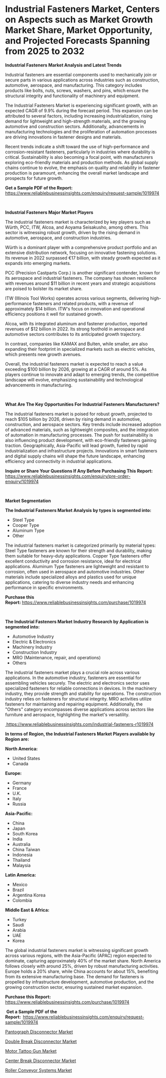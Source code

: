 <p><h1>Industrial Fasteners Market, Centers on Aspects such as Market Growth Market Share, Market Opportunity, and Projected Forecasts Spanning from 2025 to 2032</h1></p><p><strong>Industrial Fasteners Market Analysis and Latest Trends</strong></p>
<p><p>Industrial fasteners are essential components used to mechanically join or secure parts in various applications across industries such as construction, automotive, aerospace, and manufacturing. This category includes products like bolts, nuts, screws, washers, and pins, which ensure the structural integrity and functionality of machinery and equipment.</p><p>The Industrial Fasteners Market is experiencing significant growth, with an expected CAGR of 9.9% during the forecast period. This expansion can be attributed to several factors, including increasing industrialization, rising demand for lightweight and high-strength materials, and the growing automotive and construction sectors. Additionally, advancements in manufacturing technologies and the proliferation of automation processes are driving innovations in fastener designs and materials.</p><p>Recent trends indicate a shift toward the use of high-performance and corrosion-resistant fasteners, particularly in industries where durability is critical. Sustainability is also becoming a focal point, with manufacturers exploring eco-friendly materials and production methods. As global supply chains continue to evolve, the emphasis on quality and reliability in fastener production is paramount, enhancing the overall market landscape and prospects for future growth.</p></p>
<p><strong>Get a Sample PDF of the Report:&nbsp;</strong> <a href="https://www.reliablebusinessinsights.com/enquiry/request-sample/1019974?utm_campaign=96&utm_medium=2&utm_source=Github&utm_content=ia&utm_term=23022025&utm_id=industrial-fasteners">https://www.reliablebusinessinsights.com/enquiry/request-sample/1019974</a></p>
<p>&nbsp;</p>
<p><strong>Industrial Fasteners Major Market Players</strong></p>
<p><p>The industrial fasteners market is characterized by key players such as Würth, PCC, ITW, Alcoa, and Aoyama Seisakusho, among others. This sector is witnessing robust growth, driven by the rising demand in automotive, aerospace, and construction industries.</p><p>Würth is a dominant player with a comprehensive product portfolio and an extensive distribution network, focusing on innovative fastening solutions. Its revenue in 2022 surpassed €17 billion, with steady growth expected as it expands into emerging markets.</p><p>PCC (Precision Castparts Corp.) is another significant contender, known for its aerospace and industrial fasteners. The company has shown resilience with revenues around $11 billion in recent years and strategic acquisitions are poised to bolster its market share.</p><p>ITW (Illinois Tool Works) operates across various segments, delivering high-performance fasteners and related products, with a revenue of approximately $14 billion. ITW's focus on innovation and operational efficiency positions it well for sustained growth.</p><p>Alcoa, with its integrated aluminum and fastener production, reported revenues of $12 billion in 2022. Its strong foothold in aerospace and automotive sectors contributes to its anticipated growth trajectory.</p><p>In contrast, companies like KAMAX and Bulten, while smaller, are also expanding their footprint in specialized markets such as electric vehicles, which presents new growth avenues.</p><p>Overall, the industrial fasteners market is expected to reach a value exceeding $100 billion by 2026, growing at a CAGR of around 5%. As players continue to innovate and adapt to emerging trends, the competitive landscape will evolve, emphasizing sustainability and technological advancements in manufacturing.</p></p>
<p>&nbsp;</p>
<p><strong>What Are The Key Opportunities For Industrial Fasteners Manufacturers?</strong></p>
<p><p>The industrial fasteners market is poised for robust growth, projected to reach $105 billion by 2026, driven by rising demand in automotive, construction, and aerospace sectors. Key trends include increased adoption of advanced materials, such as lightweight composites, and the integration of automation in manufacturing processes. The push for sustainability is also influencing product development, with eco-friendly fasteners gaining traction. Geographically, Asia-Pacific will lead growth, fueled by rapid industrialization and infrastructure projects. Innovations in smart fasteners and digital supply chains will shape the future landscape, enhancing efficiency and connectivity in industrial applications.</p></p>
<p><strong>Inquire or Share Your Questions If Any Before Purchasing This Report:</strong> <a href="https://www.reliablebusinessinsights.com/enquiry/pre-order-enquiry/1019974?utm_campaign=96&utm_medium=2&utm_source=Github&utm_content=ia&utm_term=23022025&utm_id=industrial-fasteners">https://www.reliablebusinessinsights.com/enquiry/pre-order-enquiry/1019974</a></p>
<p>&nbsp;</p>
<p><strong>Market Segmentation</strong></p>
<p><strong>The Industrial Fasteners Market Analysis by types is segmented into:</strong></p>
<p><ul><li>Steel Type</li><li>Cooper Type</li><li>Aluminum Type</li><li>Other</li></ul></p>
<p><p>The industrial fasteners market is categorized primarily by material types: Steel Type fasteners are known for their strength and durability, making them suitable for heavy-duty applications. Copper Type fasteners offer excellent conductivity and corrosion resistance, ideal for electrical applications. Aluminum Type fasteners are lightweight and resistant to corrosion, often used in aerospace and automotive industries. Other materials include specialized alloys and plastics used for unique applications, catering to diverse industry needs and enhancing performance in specific environments.</p></p>
<p><strong>Purchase this Report:&nbsp;</strong><a href="https://www.reliablebusinessinsights.com/purchase/1019974?utm_campaign=96&utm_medium=2&utm_source=Github&utm_content=ia&utm_term=23022025&utm_id=industrial-fasteners">https://www.reliablebusinessinsights.com/purchase/1019974</a></p>
<p>&nbsp;</p>
<p><strong>The Industrial Fasteners Market Industry Research by Application is segmented into:</strong></p>
<p><ul><li>Automotive Industry</li><li>Electric & Electronics</li><li>Machinery Industry</li><li>Construction Industry</li><li>MRO (Maintenance, repair, and operations)</li><li>Others</li></ul></p>
<p><p>The industrial fasteners market plays a crucial role across various applications. In the automotive industry, fasteners are essential for assembling vehicles securely. The electric and electronics sector uses specialized fasteners for reliable connections in devices. In the machinery industry, they provide strength and stability for operations. The construction industry relies on fasteners for structural integrity. MRO activities utilize fasteners for maintaining and repairing equipment. Additionally, the "Others" category encompasses diverse applications across sectors like furniture and aerospace, highlighting the market's versatility.</p></p>
<p><a href="https://www.reliablebusinessinsights.com/industrial-fasteners-r1019974?utm_campaign=96&utm_medium=2&utm_source=Github&utm_content=ia&utm_term=23022025&utm_id=industrial-fasteners">&nbsp;https://www.reliablebusinessinsights.com/industrial-fasteners-r1019974</a></p>
<p><strong>In terms of Region, the Industrial Fasteners Market Players available by Region are:</strong></p>
<p>
    <p> <strong> North America: </strong>
        <ul>
            <li>United States</li>
            <li>Canada</li>
        </ul>
        </p> 
    <p> <strong> Europe: </strong>
        <ul>
            <li>Germany</li>
            <li>France</li>
            <li>U.K.</li>
            <li>Italy</li>
            <li>Russia</li>
        </ul>
        </p> 
    <p> <strong> Asia-Pacific: </strong>
        <ul>
            <li>China</li>
            <li>Japan</li>
            <li>South Korea</li>
            <li>India</li>
            <li>Australia</li>
            <li>China Taiwan</li>
            <li>Indonesia</li>
            <li>Thailand</li>
            <li>Malaysia</li>
        </ul>
        </p> 
    <p> <strong> Latin America: </strong>
        <ul>
            <li>Mexico</li>
            <li>Brazil</li>
            <li>Argentina Korea</li>
            <li>Colombia</li>
        </ul>
        </p> 
    <p> <strong> Middle East & Africa: </strong>
        <ul>
            <li>Turkey</li>
            <li>Saudi</li>
            <li>Arabia</li>
            <li>UAE</li>
            <li>Korea</li>
        </ul>
    </p>
    </p>
<p><p>The global industrial fasteners market is witnessing significant growth across various regions, with the Asia-Pacific (APAC) region expected to dominate, capturing approximately 40% of the market share. North America follows closely with around 25%, driven by robust manufacturing activities. Europe holds a 20% share, while China accounts for about 15%, benefiting from its extensive manufacturing base. The demand for fasteners is propelled by infrastructure development, automotive production, and the growing construction sector, ensuring sustained market expansion.</p></p>
<p><strong>Purchase this Report: </strong><a href="https://www.reliablebusinessinsights.com/purchase/1019974?utm_campaign=96&utm_medium=2&utm_source=Github&utm_content=ia&utm_term=23022025&utm_id=industrial-fasteners">https://www.reliablebusinessinsights.com/purchase/1019974</a></p>
<p>&nbsp;<strong>Get a Sample PDF of the Report:&nbsp;&nbsp;</strong><a href="https://www.reliablebusinessinsights.com/enquiry/request-sample/1019974?utm_campaign=96&utm_medium=2&utm_source=Github&utm_content=ia&utm_term=23022025&utm_id=industrial-fasteners">https://www.reliablebusinessinsights.com/enquiry/request-sample/1019974</a></p>
<p><strong></strong></p>
<p><p><a href="https://github.com/jamesgomez337/Market-Research-Report-List-1/blob/main/pantograph-disconnector-market.md?utm_campaign=96&utm_medium=2&utm_source=Github&utm_content=ia&utm_term=23022025&utm_id=industrial-fasteners">Pantograph Disconnector Market</a></p><p><a href="https://github.com/samesdufloiw/Market-Research-Report-List-1/blob/main/double-break-disconnector-market.md?utm_campaign=96&utm_medium=2&utm_source=Github&utm_content=ia&utm_term=23022025&utm_id=industrial-fasteners">Double Break Disconnector Market</a></p><p><a href="https://github.com/rigelciara0p/Market-Research-Report-List-1/blob/main/motor-tattoo-gun-market.md?utm_campaign=96&utm_medium=2&utm_source=Github&utm_content=ia&utm_term=23022025&utm_id=industrial-fasteners">Motor Tattoo Gun Market</a></p><p><a href="https://github.com/porstheftyux/Market-Research-Report-List-1/blob/main/center-break-disconnector-market.md?utm_campaign=96&utm_medium=2&utm_source=Github&utm_content=ia&utm_term=23022025&utm_id=industrial-fasteners">Center Break Disconnector Market</a></p><p><a href="https://github.com/tiagoamicijo/Market-Research-Report-List-1/blob/main/roller-conveyor-systems-market.md?utm_campaign=96&utm_medium=2&utm_source=Github&utm_content=ia&utm_term=23022025&utm_id=industrial-fasteners">Roller Conveyor Systems Market</a></p></p>